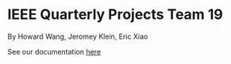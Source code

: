 # IEEE Quarterly Projects Team 19
By Howard Wang, Jeromey Klein, Eric Xiao

See our documentation [here](QP_19_Project.pdf)
